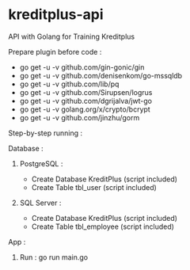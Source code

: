 # kreditplus-api
API with Golang for Training Kreditplus

Prepare plugin before code :

- go get -u -v github.com/gin-gonic/gin
- go get -u -v github.com/denisenkom/go-mssqldb
- go get -u -v github.com/lib/pq
- go get -u -v github.com/Sirupsen/logrus
- go get -u -v github.com/dgrijalva/jwt-go
- go get -u -v golang.org/x/crypto/bcrypt
- go get -u -v github.com/jinzhu/gorm

Step-by-step running :

Database :
1. PostgreSQL :
   - Create Database KreditPlus (script included)
   - Create Table tbl_user (script included)

2. SQL Server :
   - Create Database KreditPlus (script included)
   - Create Table tbl_employee (script included)

App :
1. Run : go run main.go
